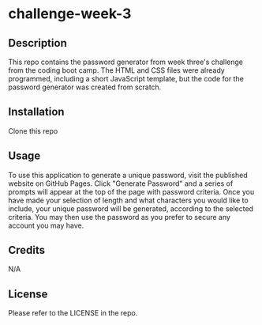 # challenge-week-3

## Description

This repo contains the password generator from week three's challenge from the coding boot camp. The HTML and CSS files were already programmed, including a short JavaScript template, but the code for the password generator was created from scratch. 

## Installation

Clone this repo

## Usage

To use this application to generate a unique password, visit the published website on GitHub Pages. 
Click "Generate Password" and a series of prompts will appear at the top of the page with password criteria. Once you have made your selection of length and what characters you would like to include, your unique password will be generated, according to the selected criteria. You may then use the password as you prefer to secure any account you may have.  

## Credits

N/A

## License

Please refer to the LICENSE in the repo.